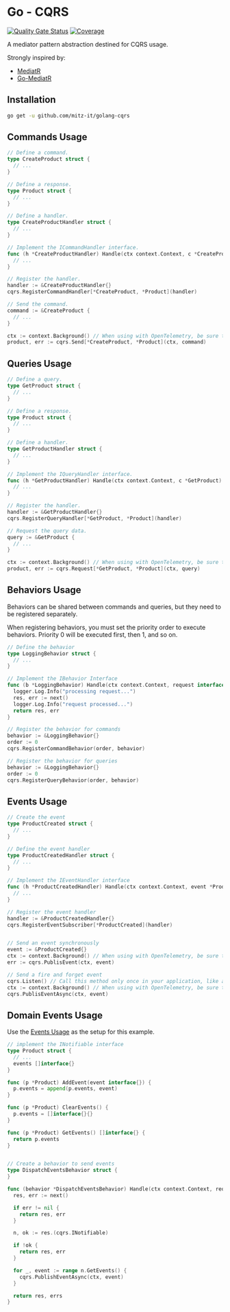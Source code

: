 # Go - CQRS

[![Quality Gate Status](https://sonarcloud.io/api/project_badges/measure?project=mitz-it_golang-cqrs&metric=alert_status)](https://sonarcloud.io/summary/new_code?id=mitz-it_golang-cqrs) [![Coverage](https://sonarcloud.io/api/project_badges/measure?project=mitz-it_golang-cqrs&metric=coverage)](https://sonarcloud.io/summary/new_code?id=mitz-it_golang-cqrs)

A mediator pattern abstraction destined for CQRS usage.

Strongly inspired by:

- [MediatR](https://github.com/jbogard/MediatR)
- [Go-MediatR](https://github.com/mehdihadeli/Go-MediatR)

## Installation

```bash
go get -u github.com/mitz-it/golang-cqrs
```

## Commands Usage

```go
// Define a command.
type CreateProduct struct {
  // ...
}

// Define a response.
type Product struct {
  // ...
}

// Define a handler.
type CreateProductHandler struct {
  // ...
}

// Implement the ICommandHandler interface.
func (h *CreateProductHandler) Handle(ctx context.Context, c *CreateProduct) (*Product, error) {
  // ...
}

// Register the handler.
handler := &CreateProductHandler{}
cqrs.RegisterCommandHandler[*CreateProduct, *Product](handler)

// Send the command.
command := &CreateProduct {
  // ...
}

ctx := context.Background() // When using with OpenTelemetry, be sure to use the received context to propagate it.
product, err := cqrs.Send[*CreateProduct, *Product](ctx, command)
```

## Queries Usage

```go
// Define a query.
type GetProduct struct {
  // ...
}

// Define a response.
type Product struct {
  // ...
}

// Define a handler.
type GetProductHandler struct {
  // ...
}

// Implement the IQueryHandler interface.
func (h *GetProductHandler) Handle(ctx context.Context, c *GetProduct) (*Product, error) {
  // ...
}

// Register the handler.
handler := &GetProductHandler{}
cqrs.RegisterQueryHandler[*GetProduct, *Product](handler)

// Request the query data.
query := &GetProduct {
  // ...
}

ctx := context.Background() // When using with OpenTelemetry, be sure to use the received context to propagate it.
product, err := cqrs.Request[*GetProduct, *Product](ctx, query)
```

## Behaviors Usage

Behaviors can be shared between commands and queries, but they need to be registered separately.

When registering behaviors, you must set the priority order to execute behaviors.
Priority 0 will be executed first, then 1, and so on.

```go
// Define the behavior
type LoggingBehavior struct {
  // ...
}

// Implement the IBehavior Interface
func (b *LoggingBehavior) Handle(ctx context.Context, request interface{}, next cqrs.NextFunc) (interface{}, error) {
  logger.Log.Info("processing request...")
  res, err := next()
  logger.Log.Info("request processed...")
  return res, err
}

// Register the behavior for commands
behavior := &LoggingBehavior{}
order := 0
cqrs.RegisterCommandBehavior(order, behavior)

// Register the behavior for queries
behavior := &LoggingBehavior{}
order := 0
cqrs.RegisterQueryBehavior(order, behavior)
```

## Events Usage

```go
// Create the event
type ProductCreated struct {
  // ...
}

// Define the event handler
type ProductCreatedHandler struct {
  // ...
}

// Implement the IEventHandler interface
func (h *ProductCreatedHandler) Handle(ctx context.Context, event *ProductCreated) error {
  // ...
}

// Register the event handler
handler := &ProductCreatedHandler{}
cqrs.RegisterEventSubscriber[*ProductCreated](handler)


// Send an event synchronously
event := &ProductCreated{}
ctx := context.Background() // When using with OpenTelemetry, be sure to use the received context to propagate it.
err := cqrs.PublisEvent(ctx, event)

// Send a fire and forget event
cqrs.Listen() // Call this method only once in your application, like at main.go
ctx := context.Background() // When using with OpenTelemetry, be sure to use the received context to propagate it.
cqrs.PublisEventAsync(ctx, event)
```

## Domain Events Usage

Use the [Events Usage](#events-usage) as the setup for this example.

```go
// implement the INotifiable interface
type Product struct {
  // ...
  events []interface{}
}

func (p *Product) AddEvent(event interface{}) {
  p.events = append(p.events, event)
}

func (p *Product) ClearEvents() {
  p.events = []interface{}{}
}

func (p *Product) GetEvents() []interface{} {
  return p.events
}


// Create a behavior to send events
type DispatchEventsBehavior struct {
}

func (behavior *DispatchEventsBehavior) Handle(ctx context.Context, request interface{}, next cqrs.NextFunc) (interface{}, error) {
  res, err := next()

  if err != nil {
    return res, err
  }

  n, ok := res.(cqrs.INotifiable)

  if !ok {
    return res, err
  }

  for _, event := range n.GetEvents() {
    cqrs.PublishEventAsync(ctx, event)
  }

  return res, errs
}
```
